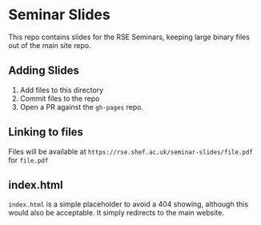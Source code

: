 # Seminar Slides

This repo contains slides for the RSE Seminars, keeping large binary files out of the main site repo.


## Adding Slides

1. Add files to this directory
2. Commit files to the repo
3. Open a PR against the `gh-pages` repo.

## Linking to files

Files will be available at `https://rse.shef.ac.uk/seminar-slides/file.pdf` for `file.pdf`


## index.html

`index.html` is a simple placeholder to avoid a 404 showing, although this would also be acceptable. It simply redirects to the main website.

